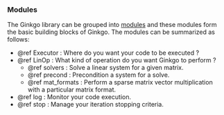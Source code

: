 ### Modules

The Ginkgo library can be grouped into [modules](modules.html) and these modules form the basic building blocks of Ginkgo. The modules can be summarized as follows:

*   @ref Executor : Where do you want your code to be executed ?
*   @ref LinOp : What kind of operation do you want Ginkgo to perform ?
    * @ref solvers : Solve a linear system for a given matrix.
    * @ref precond : Precondition a system for a solve. 
    * @ref mat_formats : Perform a sparse matrix vector multiplication with a particular matrix format.
*   @ref log : Monitor your code execution.
*   @ref stop : Manage your iteration stopping criteria.

